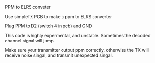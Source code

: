 PPM to ELRS conveter

Use simpleTX PCB to make a ppm to ELRS converter

Plug PPM to D2 (switch 4 in pcb) and GND

This code is highly expermental, and unstable.
Sometimes the decoded channel signal will jump 

Make sure your transmitter output ppm correctly, otherwise the TX will receive noise singal, and transmit unexpected singal.

